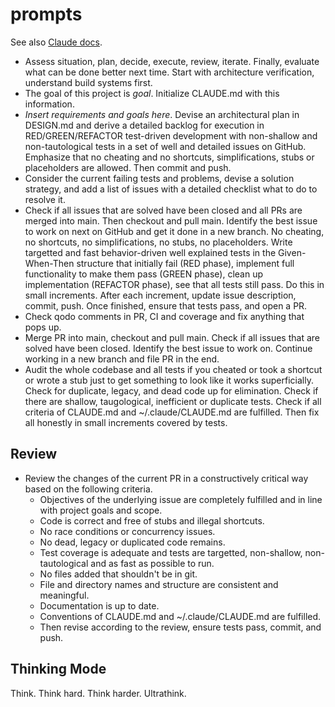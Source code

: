 # prompts

See also [Claude docs](https://docs.anthropic.com/en/docs/claude-code/common-workflows).

* Assess situation, plan, decide, execute, review, iterate. Finally, evaluate what can be done better next time. Start with architecture verification, understand build systems first.
* The goal of this project is *goal*. Initialize CLAUDE.md with this information.
* *Insert requirements and goals here*. Devise an architectural plan in DESIGN.md and derive a detailed backlog for execution in RED/GREEN/REFACTOR test-driven development with non-shallow and non-tautological tests in a set of well and detailed issues on GitHub. Emphasize that no cheating and no shortcuts, simplifications, stubs or placeholders are allowed. Then commit and push.
* Consider the current failing tests and problems, devise a solution strategy, and add a list of issues with a detailed checklist what to do to resolve it.
* Check if all issues that are solved have been closed and all PRs are merged into main. Then checkout and pull main. Identify the best issue to work on next on GitHub and get it done in a new branch. No cheating, no shortcuts, no simplifications, no stubs, no placeholders. Write targetted and fast behavior-driven well explained tests in the Given-When-Then structure that initially fail (RED phase), implement full functionality to make them pass (GREEN phase), clean up implementation (REFACTOR phase), see that all tests still pass. Do this in small increments. After each increment, update issue description, commit, push. Once finished, ensure that tests pass, and open a PR.
* Check qodo comments in PR, CI and coverage and fix anything that pops up.
* Merge PR into main, checkout and pull main. Check if all issues that are solved have been closed. Identify the best issue to work on. Continue working in a new branch and file PR in the end.
* Audit the whole codebase and all tests if you cheated or took a shortcut or wrote a stub just to get something to look like it works superficially. Check for duplicate, legacy, and dead code up for elimination. Check if there are shallow, taugological, inefficient or duplicate tests. Check if all criteria of CLAUDE.md and ~/.claude/CLAUDE.md are fulfilled. Then fix all honestly in small increments covered by tests.

## Review
* Review the changes of the current PR in a constructively critical way based on the following criteria.
  - Objectives of the underlying issue are completely fulfilled and in line with project goals and scope.
  - Code is correct and free of stubs and illegal shortcuts.
  - No race conditions or concurrency issues.
  - No dead, legacy or duplicated code remains.
  - Test coverage is adequate and tests are targetted, non-shallow, non-tautological and as fast as possible to run.
  - No files added that shouldn't be in git. 
  - File and directory names and structure are consistent and meaningful.
  - Documentation is up to date. 
  - Conventions of CLAUDE.md and ~/.claude/CLAUDE.md are fulfilled.
  - Then revise according to the review, ensure tests pass, commit, and push.

## Thinking Mode

Think. Think hard. Think harder. Ultrathink.
